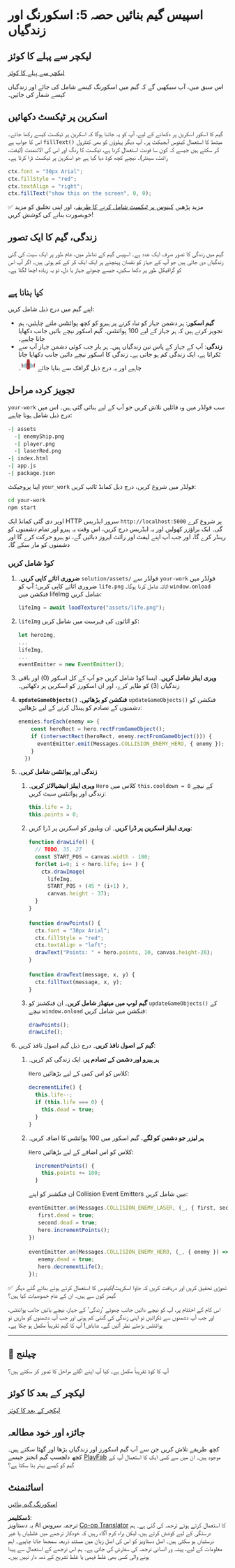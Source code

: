 <!--
CO_OP_TRANSLATOR_METADATA:
{
  "original_hash": "4e8250db84b027c9ff816b4e4c093457",
  "translation_date": "2025-08-25T22:03:11+00:00",
  "source_file": "6-space-game/5-keeping-score/README.md",
  "language_code": "ur"
}
-->
# اسپیس گیم بنائیں حصہ 5: اسکورنگ اور زندگیاں

## لیکچر سے پہلے کا کوئز

[لیکچر سے پہلے کا کوئز](https://ff-quizzes.netlify.app/web/quiz/37)

اس سبق میں، آپ سیکھیں گے کہ گیم میں اسکورنگ کیسے شامل کی جائے اور زندگیاں کیسے شمار کی جائیں۔

## اسکرین پر ٹیکسٹ دکھائیں

گیم کا اسکور اسکرین پر دکھانے کے لیے، آپ کو یہ جاننا ہوگا کہ اسکرین پر ٹیکسٹ کیسے رکھا جائے۔ اس کا جواب ہے `fillText()` میتھڈ کا استعمال کینوس آبجیکٹ پر۔ آپ دیگر پہلوؤں کو بھی کنٹرول کر سکتے ہیں جیسے کہ کون سا فونٹ استعمال کرنا ہے، ٹیکسٹ کا رنگ اور اس کی الائنمنٹ (لیفٹ، رائٹ، سینٹر)۔ نیچے کچھ کوڈ دیا گیا ہے جو اسکرین پر ٹیکسٹ ڈرا کرتا ہے۔

```javascript
ctx.font = "30px Arial";
ctx.fillStyle = "red";
ctx.textAlign = "right";
ctx.fillText("show this on the screen", 0, 0);
```

✅ مزید پڑھیں [کینوس پر ٹیکسٹ شامل کرنے کا طریقہ](https://developer.mozilla.org/docs/Web/API/Canvas_API/Tutorial/Drawing_text)، اور اپنی تخلیق کو مزید خوبصورت بنانے کی کوشش کریں!

## زندگی، گیم کا ایک تصور

گیم میں زندگی کا تصور صرف ایک عدد ہے۔ اسپیس گیم کے تناظر میں، عام طور پر ایک سیٹ کی گئی زندگیاں دی جاتی ہیں جو آپ کے جہاز کو نقصان پہنچنے پر ایک ایک کر کے کم ہوتی ہیں۔ اگر آپ اس کو گرافیکل طور پر دکھا سکیں، جیسے چھوٹے جہاز یا دل، تو یہ زیادہ اچھا لگتا ہے۔

## کیا بنانا ہے

اپنے گیم میں درج ذیل شامل کریں:

- **گیم اسکور**: ہر دشمن جہاز کو تباہ کرنے پر ہیرو کو کچھ پوائنٹس ملنے چاہئیں، ہم تجویز کرتے ہیں کہ ہر جہاز کے لیے 100 پوائنٹس۔ گیم اسکور نیچے بائیں جانب دکھایا جانا چاہیے۔
- **زندگی**: آپ کے جہاز کے پاس تین زندگیاں ہیں۔ ہر بار جب کوئی دشمن جہاز آپ سے ٹکراتا ہے، ایک زندگی کم ہو جاتی ہے۔ زندگی کا اسکور نیچے دائیں جانب دکھایا جانا چاہیے اور یہ درج ذیل گرافک سے بنایا جائے ![زندگی کی تصویر](../../../../translated_images/life.6fb9f50d53ee0413cd91aa411f7c296e10a1a6de5c4a4197c718b49bf7d63ebf.ur.png)۔

## تجویز کردہ مراحل

`your-work` سب فولڈر میں وہ فائلیں تلاش کریں جو آپ کے لیے بنائی گئی ہیں۔ اس میں درج ذیل شامل ہونا چاہیے:

```bash
-| assets
  -| enemyShip.png
  -| player.png
  -| laserRed.png
-| index.html
-| app.js
-| package.json
```

اپنا پروجیکٹ `your_work` فولڈر میں شروع کریں، درج ذیل کمانڈ ٹائپ کریں:

```bash
cd your-work
npm start
```

اوپر دی گئی کمانڈ ایک HTTP سرور ایڈریس `http://localhost:5000` پر شروع کرے گی۔ ایک براؤزر کھولیں اور یہ ایڈریس درج کریں، اس وقت یہ ہیرو اور تمام دشمنوں کو رینڈر کرے گا، اور جب آپ اپنے لیفٹ اور رائٹ ایروز دبائیں گے، تو ہیرو حرکت کرے گا اور دشمنوں کو مار سکے گا۔

### کوڈ شامل کریں

1. **ضروری اثاثے کاپی کریں**۔ `solution/assets/` فولڈر سے `your-work` فولڈر میں ضروری اثاثے کاپی کریں؛ آپ کو `life.png` اثاثہ شامل کرنا ہوگا۔ `window.onload` فنکشن میں lifeImg شامل کریں:

    ```javascript
    lifeImg = await loadTexture("assets/life.png");
    ```

1. `lifeImg` کو اثاثوں کی فہرست میں شامل کریں:

    ```javascript
    let heroImg,
    ...
    lifeImg,
    ...
    eventEmitter = new EventEmitter();
    ```
  
2. **ویری ایبلز شامل کریں**۔ ایسا کوڈ شامل کریں جو آپ کے کل اسکور (0) اور باقی زندگیاں (3) کو ظاہر کرے، اور ان اسکورز کو اسکرین پر دکھائیں۔

3. **`updateGameObjects()` فنکشن کو بڑھائیں**۔ `updateGameObjects()` فنکشن کو دشمنوں کے تصادم کو ہینڈل کرنے کے لیے بڑھائیں:

    ```javascript
    enemies.forEach(enemy => {
        const heroRect = hero.rectFromGameObject();
        if (intersectRect(heroRect, enemy.rectFromGameObject())) {
          eventEmitter.emit(Messages.COLLISION_ENEMY_HERO, { enemy });
        }
      })
    ```

4. **زندگی اور پوائنٹس شامل کریں**۔ 
   1. **ویری ایبلز انیشیالائز کریں**۔ `Hero` کلاس میں `this.cooldown = 0` کے نیچے زندگی اور پوائنٹس سیٹ کریں:

        ```javascript
        this.life = 3;
        this.points = 0;
        ```

   1. **ویری ایبلز اسکرین پر ڈرا کریں**۔ ان ویلیوز کو اسکرین پر ڈرا کریں:

        ```javascript
        function drawLife() {
          // TODO, 35, 27
          const START_POS = canvas.width - 180;
          for(let i=0; i < hero.life; i++ ) {
            ctx.drawImage(
              lifeImg, 
              START_POS + (45 * (i+1) ), 
              canvas.height - 37);
          }
        }
        
        function drawPoints() {
          ctx.font = "30px Arial";
          ctx.fillStyle = "red";
          ctx.textAlign = "left";
          drawText("Points: " + hero.points, 10, canvas.height-20);
        }
        
        function drawText(message, x, y) {
          ctx.fillText(message, x, y);
        }

        ```

   1. **گیم لوپ میں میتھڈز شامل کریں**۔ ان فنکشنز کو `updateGameObjects()` کے نیچے `window.onload` فنکشن میں شامل کریں:

        ```javascript
        drawPoints();
        drawLife();
        ```

1. **گیم کے اصول نافذ کریں**۔ درج ذیل گیم اصول نافذ کریں:

   1. **ہر ہیرو اور دشمن کے تصادم پر**، ایک زندگی کم کریں۔
   
      `Hero` کلاس کو اس کمی کے لیے بڑھائیں:

        ```javascript
        decrementLife() {
          this.life--;
          if (this.life === 0) {
            this.dead = true;
          }
        }
        ```

   2. **ہر لیزر جو دشمن کو لگے**، گیم اسکور میں 100 پوائنٹس کا اضافہ کریں۔

      `Hero` کلاس کو اس اضافے کے لیے بڑھائیں:
    
        ```javascript
          incrementPoints() {
            this.points += 100;
          }
        ```

        ان فنکشنز کو اپنے Collision Event Emitters میں شامل کریں:

        ```javascript
        eventEmitter.on(Messages.COLLISION_ENEMY_LASER, (_, { first, second }) => {
           first.dead = true;
           second.dead = true;
           hero.incrementPoints();
        })

        eventEmitter.on(Messages.COLLISION_ENEMY_HERO, (_, { enemy }) => {
           enemy.dead = true;
           hero.decrementLife();
        });
        ```

✅ تھوڑی تحقیق کریں اور دریافت کریں کہ جاوا اسکرپٹ/کینوس کا استعمال کرتے ہوئے بنائے گئے دیگر گیمز کون سے ہیں۔ ان کے عام خصوصیات کیا ہیں؟

اس کام کے اختتام پر، آپ کو نیچے دائیں جانب چھوٹے 'زندگی' کے جہاز، نیچے بائیں جانب پوائنٹس، اور جب آپ دشمنوں سے ٹکرائیں تو اپنی زندگی کی گنتی کم ہوتی اور جب آپ دشمنوں کو ماریں تو پوائنٹس بڑھتے نظر آئیں گے۔ شاباش! آپ کا گیم تقریباً مکمل ہو چکا ہے۔

---

## 🚀 چیلنج

آپ کا کوڈ تقریباً مکمل ہے۔ کیا آپ اپنے اگلے مراحل کا تصور کر سکتے ہیں؟

## لیکچر کے بعد کا کوئز

[لیکچر کے بعد کا کوئز](https://ff-quizzes.netlify.app/web/quiz/38)

## جائزہ اور خود مطالعہ

کچھ طریقے تلاش کریں جن سے آپ گیم اسکورز اور زندگیاں بڑھا اور گھٹا سکتے ہیں۔ کچھ دلچسپ گیم انجنز جیسے [PlayFab](https://playfab.com) موجود ہیں۔ ان میں سے کسی ایک کا استعمال آپ کے گیم کو کیسے بہتر بنا سکتا ہے؟

## اسائنمنٹ

[اسکورنگ گیم بنائیں](assignment.md)

**ڈسکلیمر**:  
یہ دستاویز AI ترجمہ سروس [Co-op Translator](https://github.com/Azure/co-op-translator) کا استعمال کرتے ہوئے ترجمہ کی گئی ہے۔ ہم درستگی کے لیے کوشش کرتے ہیں، لیکن براہ کرم آگاہ رہیں کہ خودکار ترجمے میں غلطیاں یا غیر درستیاں ہو سکتی ہیں۔ اصل دستاویز کو اس کی اصل زبان میں مستند ذریعہ سمجھا جانا چاہیے۔ اہم معلومات کے لیے، پیشہ ور انسانی ترجمہ کی سفارش کی جاتی ہے۔ ہم اس ترجمے کے استعمال سے پیدا ہونے والی کسی بھی غلط فہمی یا غلط تشریح کے ذمہ دار نہیں ہیں۔